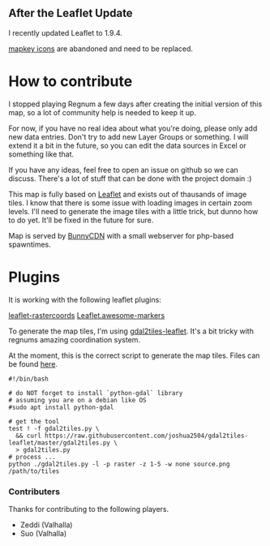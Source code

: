 ## After the Leaflet Update

I recently updated Leaflet to 1.9.4.

[mapkey icons](https://github.com/mapshakers/leaflet-mapkey-icon) are abandoned and need to be replaced.

# How to contribute

I stopped playing Regnum a few days after creating the initial version of this map, so a lot of community help is needed to keep it up.

For now, if you have no real idea about what you're doing, please only add new data entries. Don't try to add new Layer Groups or something. I will extend it a bit in the future, so you can edit the data sources in Excel or something like that.

If you have any ideas, feel free to open an issue on github so we can discuss. There's a lot of stuff that can be done with the project domain :)

This map is fully based on [Leaflet](https://github.com/Leaflet/Leaflet) and exists out of thausands of image tiles.
I know that there is some issue with loading images in certain zoom levels. I'll need to generate the image tiles with a little trick, but dunno how to do yet. It'll be fixed in the future for sure.

Map is served by [BunnyCDN](https://bunnycdn.com) with a small webserver for php-based spawntimes.

# Plugins

It is working with the following leaflet plugins:

[leaflet-rastercoords](https://github.com/commenthol/leaflet-rastercoords)
[Leaflet.awesome-markers](https://github.com/lvoogdt/Leaflet.awesome-markers)

To generate the map tiles, I'm using [gdal2tiles-leaflet](https://github.com/Joshua2504/gdal2tiles-leaflet). It's a bit tricky with regnums amazing coordination system.

At the moment, this is the correct script to generate the map tiles. Files can be found [here](https://drive.google.com/drive/folders/1ud_Rvriq_dqOXZfnn8cj41A2kbkirJox?usp=sharing).

```
#!/bin/bash

# do NOT forget to install `python-gdal` library
# assuming you are on a debian like OS
#sudo apt install python-gdal

# get the tool
test ! -f gdal2tiles.py \
  && curl https://raw.githubusercontent.com/joshua2504/gdal2tiles-leaflet/master/gdal2tiles.py \
  > gdal2tiles.py
# process ...
python ./gdal2tiles.py -l -p raster -z 1-5 -w none source.png /path/to/tiles

```

### Contributers

Thanks for contributing to the following players.

- Zeddi (Valhalla)
- Suo (Valhalla)
